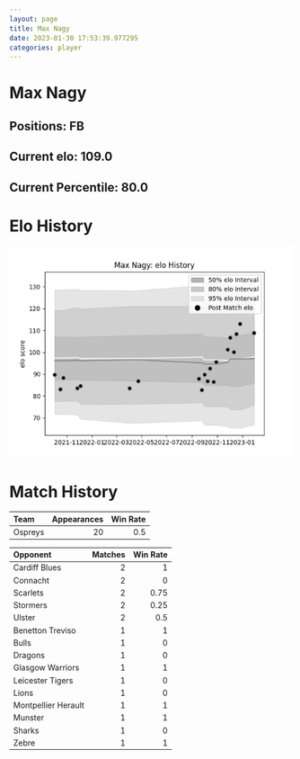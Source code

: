 ```yaml
---  
layout: page  
title: Max Nagy  
date: 2023-01-30 17:53:39.977295  
categories: player  
---
```

# Max Nagy

## Positions: FB

## Current elo: 109.0

## Current Percentile: 80.0

# Elo History


![elo history](history_MaxNagy.png)
# Match History


| Team    |   Appearances |   Win Rate |
|:--------|--------------:|-----------:|
| Ospreys |            20 |        0.5 |

| Opponent            |   Matches |   Win Rate |
|:--------------------|----------:|-----------:|
| Cardiff Blues       |         2 |       1    |
| Connacht            |         2 |       0    |
| Scarlets            |         2 |       0.75 |
| Stormers            |         2 |       0.25 |
| Ulster              |         2 |       0.5  |
| Benetton Treviso    |         1 |       1    |
| Bulls               |         1 |       0    |
| Dragons             |         1 |       0    |
| Glasgow Warriors    |         1 |       1    |
| Leicester Tigers    |         1 |       0    |
| Lions               |         1 |       0    |
| Montpellier Herault |         1 |       1    |
| Munster             |         1 |       1    |
| Sharks              |         1 |       0    |
| Zebre               |         1 |       1    |